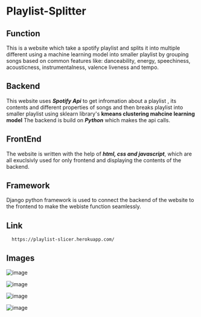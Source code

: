 # Playlist-Splitter

## Function
This is a website which take a spotify playlist and splits it into multiple different using a machine learning model into 
smaller playlist by grouping songs based on common features like:
danceability, energy, speechiness, acousticness, instrumentalness, valence liveness and tempo.

## Backend
This website uses ***Spotify Api*** to get infromation about a playlist , its contents and different properties of songs and then breaks playlist
into smaller playlist using sklearn library's **kmeans clustering mahcine learning model** 
The backend is build on ***Python*** which makes the api calls.

## FrontEnd
The website is written with the help of ***html, css and javascript***, which are all exuclsivly used for only frontend and displaying the contents of the backend. 

## Framework
Django python framework is used to connect the backend of the website to the frontend to make the webiste function seamlessly.

## Link
      https://playlist-slicer.herokuapp.com/
      
## Images
  ![image](https://user-images.githubusercontent.com/64284177/183650698-d479fbda-7376-4a57-aa59-6b7025ac50e4.png)
  
  ![image](https://user-images.githubusercontent.com/64284177/183650787-30280ac2-eaa0-452b-aeb3-319f8a9ad072.png)
  
  ![image](https://user-images.githubusercontent.com/64284177/181751999-dece7375-f67f-4455-a806-3287dfc2ae23.png)
  
  ![image](https://user-images.githubusercontent.com/64284177/181752051-824faa34-a4b4-4338-8ffd-4f52b246b2a9.png)



